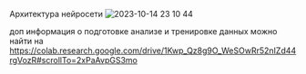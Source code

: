 
Архитектура нейросети
![2023-10-14 23 10 44](https://github.com/hackninjas/pythonProject7/assets/146967645/2218b7b9-c3d6-459e-baad-dc644b3327a0)

доп информация о подготовке анализе и тренировке данных можно найти на https://colab.research.google.com/drive/1Kwp_Qz8g9O_WeSOwRr52nIZd44rgVozR#scrollTo=2xPaAvpGS3mo

